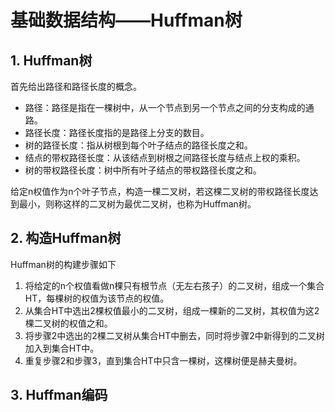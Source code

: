 ﻿# 基础数据结构——Huffman树

## 1. Huffman树 ##

首先给出路径和路径长度的概念。

* 路径：路径是指在一棵树中，从一个节点到另一个节点之间的分支构成的通路。
* 路径长度：路径长度指的是路径上分支的数目。
* 树的路径长度：指从树根到每个叶子结点的路径长度之和。
* 结点的带权路径长度：从该结点到树根之间路径长度与结点上权的乘积。
* 树的带权路径长度：树中所有叶子结点的带权路径长度之和。

给定n权值作为n个叶子节点，构造一棵二叉树，若这棵二叉树的带权路径长度达到最小，则称这样的二叉树为最优二叉树，也称为Huffman树。

## 2. 构造Huffman树 ##

Huffman树的构建步骤如下

1. 将给定的n个权值看做n棵只有根节点（无左右孩子）的二叉树，组成一个集合HT，每棵树的权值为该节点的权值。
2. 从集合HT中选出2棵权值最小的二叉树，组成一棵新的二叉树，其权值为这2棵二叉树的权值之和。
3. 将步骤2中选出的2棵二叉树从集合HT中删去，同时将步骤2中新得到的二叉树加入到集合HT中。
4. 重复步骤2和步骤3，直到集合HT中只含一棵树，这棵树便是赫夫曼树。

## 3. Huffman编码 ##
